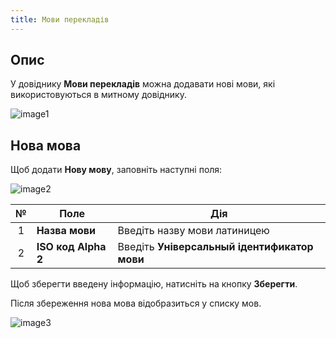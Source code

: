 ```yaml
---
title: Мови перекладів
---
```


## Опис

У довіднику **Мови перекладів** можна додавати нові мови, які використовуються в митному довіднику.

![image1](/img/uk/platform/languages-of-translations/image1.png)

## Нова мова

Щоб додати **Нову мову**, заповніть наступні поля:

![image2](/img/uk/platform/languages-of-translations/image2.png)

| № | Поле | Дія |
| :-: | ---- | --- |
| 1 | **Назва мови** | Введіть назву мови латиницею |
| 2 | **ISO код Alpha 2** | Введіть **Універсальный ідентификатор мови** |

Щоб зберегти введену інформацію, натисніть на кнопку **Зберегти**.

Після збереження нова мова відобразиться у списку мов.

![image3](/img/uk/platform/languages-of-translations/image3.png)